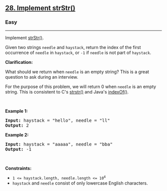 <h2><a href="https://leetcode.com/problems/implement-strstr/">28. Implement strStr()</a></h2><h3>Easy</h3><hr><div style="user-select: auto;"><p style="user-select: auto;">Implement <a href="http://www.cplusplus.com/reference/cstring/strstr/" target="_blank" style="user-select: auto;">strStr()</a>.</p>

<p style="user-select: auto;">Given two strings <code style="user-select: auto;">needle</code> and <code style="user-select: auto;">haystack</code>, return the index of the first occurrence of <code style="user-select: auto;">needle</code> in <code style="user-select: auto;">haystack</code>, or <code style="user-select: auto;">-1</code> if <code style="user-select: auto;">needle</code> is not part of <code style="user-select: auto;">haystack</code>.</p>

<p style="user-select: auto;"><strong style="user-select: auto;">Clarification:</strong></p>

<p style="user-select: auto;">What should we return when <code style="user-select: auto;">needle</code> is an empty string? This is a great question to ask during an interview.</p>

<p style="user-select: auto;">For the purpose of this problem, we will return 0 when <code style="user-select: auto;">needle</code> is an empty string. This is consistent to C's <a href="http://www.cplusplus.com/reference/cstring/strstr/" target="_blank" style="user-select: auto;">strstr()</a> and Java's <a href="https://docs.oracle.com/javase/7/docs/api/java/lang/String.html#indexOf(java.lang.String)" target="_blank" style="user-select: auto;">indexOf()</a>.</p>

<p style="user-select: auto;">&nbsp;</p>
<p style="user-select: auto;"><strong style="user-select: auto;">Example 1:</strong></p>

<pre style="user-select: auto;"><strong style="user-select: auto;">Input:</strong> haystack = "hello", needle = "ll"
<strong style="user-select: auto;">Output:</strong> 2
</pre>

<p style="user-select: auto;"><strong style="user-select: auto;">Example 2:</strong></p>

<pre style="user-select: auto;"><strong style="user-select: auto;">Input:</strong> haystack = "aaaaa", needle = "bba"
<strong style="user-select: auto;">Output:</strong> -1
</pre>

<p style="user-select: auto;">&nbsp;</p>
<p style="user-select: auto;"><strong style="user-select: auto;">Constraints:</strong></p>

<ul style="user-select: auto;">
	<li style="user-select: auto;"><code style="user-select: auto;">1 &lt;= haystack.length, needle.length &lt;= 10<sup style="user-select: auto;">4</sup></code></li>
	<li style="user-select: auto;"><code style="user-select: auto;">haystack</code> and <code style="user-select: auto;">needle</code> consist of only lowercase English characters.</li>
</ul>
</div>